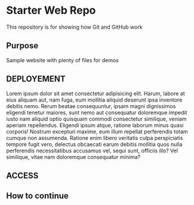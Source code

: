# Starter Web Repo

This repository is for showing how Git and GitHub work

## Purpose

Sample website with plenty of files for demos

## DEPLOYEMENT
 
Lorem ipsum dolor sit amet consectetur adipisicing elit. Harum, labore at eius aliquam aut, nam fuga, eum mollitia aliquid deserunt ipsa inventore debitis nemo. Rerum beatae consequuntur, ipsam magni dignissimos eligendi tenetur maiores, sunt nemo aut consequatur doloremque impedit iusto nam aliquid optio quisquam commodi consectetur similique, veniam aperiam repellendus. Eligendi ipsum atque, ratione laborum minus quasi corporis! Nostrum excepturi maxime, eum illum repellat perferendis totam cumque non assumenda. Ratione enim libero veritatis culpa perspiciatis tempore fugit vero, delectus obcaecati earum debitis mollitia quos nulla perferendis necessitatibus accusamus vel, sequi sunt, officiis illo? Vel similique, vitae nam doloremque consequatur minima?

## ACCESS
## How to continue
